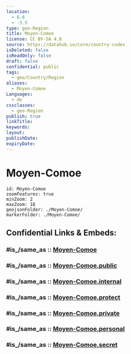 ```yaml
---
location:
  - 6.6
  - -3.5
type: geo-Region
title: Moyen-Comoe
license: CC BY-SA 4.0
source: https://datahub.io/core/country-codes
isDeleted: false
isReadOnly: false
draft: false
confidential: public
tags:
  - geo/Country/Region
aliases:
  - Moyen-Comoe
Languages:
  - de
cssclasses:
  - geo-Region
publish: true
linkTitle:
keywords:
layout:
publishDate:
expiryDate:
---
```


# Moyen-Comoe

```leaflet
id: Moyen-Comoe
zoomFeatures: true 
minZoom: 2 
maxZoom: 18
geojsonFolder: ./Moyen-Comoe/
markerFolder: ./Moyen-Comoe/
```


## Confidential Links & Embeds: 

### #is_/same_as :: [Moyen-Comoe](/_Standards/Earth/Continent/Africa/Africa~West/Cote_d'ivoire/districs@2011/Moyen-Comoe.md) 

### #is_/same_as :: [Moyen-Comoe.public](/_public/Earth/Continent/Africa/Africa~West/Cote_d'ivoire/districs@2011/Moyen-Comoe.public.md) 

### #is_/same_as :: [Moyen-Comoe.internal](/_internal/Earth/Continent/Africa/Africa~West/Cote_d'ivoire/districs@2011/Moyen-Comoe.internal.md) 

### #is_/same_as :: [Moyen-Comoe.protect](/_protect/Earth/Continent/Africa/Africa~West/Cote_d'ivoire/districs@2011/Moyen-Comoe.protect.md) 

### #is_/same_as :: [Moyen-Comoe.private](/_private/Earth/Continent/Africa/Africa~West/Cote_d'ivoire/districs@2011/Moyen-Comoe.private.md) 

### #is_/same_as :: [Moyen-Comoe.personal](/_personal/Earth/Continent/Africa/Africa~West/Cote_d'ivoire/districs@2011/Moyen-Comoe.personal.md) 

### #is_/same_as :: [Moyen-Comoe.secret](/_secret/Earth/Continent/Africa/Africa~West/Cote_d'ivoire/districs@2011/Moyen-Comoe.secret.md)

